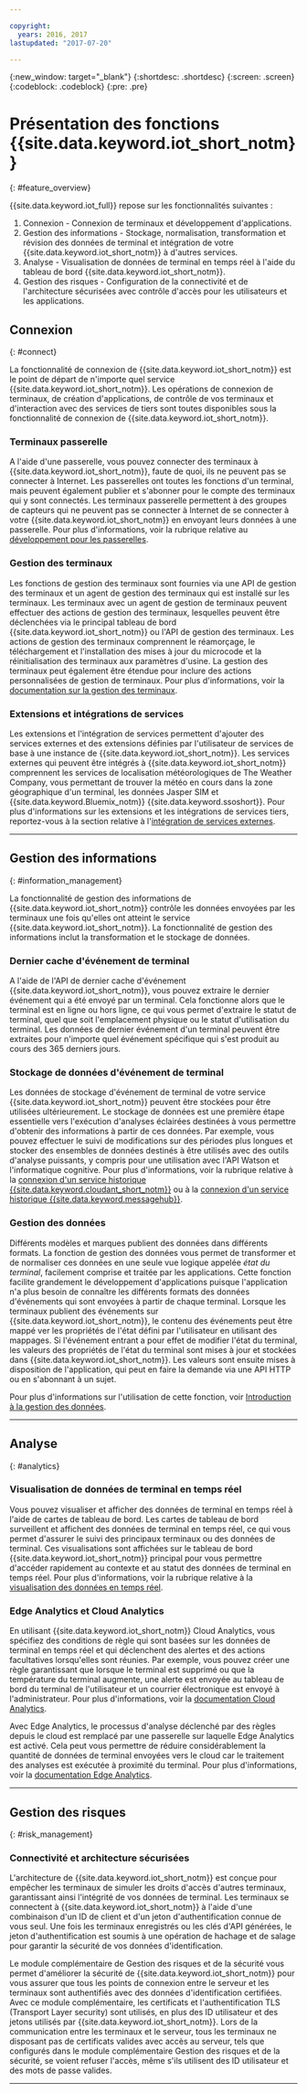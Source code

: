 ```yaml
---

copyright:
  years: 2016, 2017
lastupdated: "2017-07-20"

---
```


{:new_window: target="\_blank"}
{:shortdesc: .shortdesc}
{:screen: .screen}
{:codeblock: .codeblock}
{:pre: .pre}

# Présentation des fonctions {{site.data.keyword.iot_short_notm}}
{: #feature_overview}

{{site.data.keyword.iot_full}} repose sur les fonctionnalités suivantes :

  1. Connexion - Connexion de terminaux et développement d'applications.
  2. Gestion des informations - Stockage, normalisation, transformation et révision des données de terminal et intégration de votre {{site.data.keyword.iot_short_notm}} à d'autres services.
  3. Analyse - Visualisation de données de terminal en temps réel à l'aide du tableau de bord {{site.data.keyword.iot_short_notm}}.
  4. Gestion des risques - Configuration de la connectivité et de l'architecture sécurisées avec contrôle d'accès pour les utilisateurs et les applications.

## Connexion
{: #connect}

La fonctionnalité de connexion de {{site.data.keyword.iot_short_notm}} est le point de départ de n'importe quel service {{site.data.keyword.iot_short_notm}}. Les opérations de connexion de terminaux, de création d'applications, de contrôle de vos terminaux et d'interaction avec des services de tiers sont toutes disponibles sous la fonctionnalité de connexion de {{site.data.keyword.iot_short_notm}}.

### Terminaux passerelle

A l'aide d'une passerelle, vous pouvez connecter des terminaux à {{site.data.keyword.iot_short_notm}}, faute de quoi, ils ne peuvent pas se connecter à Internet. Les passerelles ont toutes les fonctions d'un terminal, mais peuvent également publier et s'abonner pour le compte des terminaux qui y sont connectés. Les terminaux passerelle permettent à des groupes de capteurs qui ne peuvent pas se connecter à Internet de se connecter à votre {{site.data.keyword.iot_short_notm}} en envoyant leurs données à une passerelle. Pour plus d'informations, voir la rubrique relative au [développement pour les passerelles](https://console.ng.bluemix.net/docs/services/IoT/gateways/gw_dev_index.html).

### Gestion des terminaux

Les fonctions de gestion des terminaux sont fournies via une API de gestion des terminaux et un agent de gestion des terminaux qui est installé sur les terminaux. Les terminaux avec un agent de gestion de terminaux peuvent effectuer des actions de gestion des terminaux, lesquelles peuvent être déclenchées via le principal tableau de bord {{site.data.keyword.iot_short_notm}} ou l'API de gestion des terminaux. Les actions de gestion des terminaux comprennent le réamorçage, le téléchargement et l'installation des mises à jour du microcode et la réinitialisation des terminaux aux paramètres d'usine. La gestion des terminaux peut également être étendue pour inclure des actions personnalisées de gestion de terminaux. Pour plus d'informations, voir la [documentation sur la gestion des terminaux](https://console.ng.bluemix.net/docs/services/IoT/devices/device_mgmt/index.html).

### Extensions et intégrations de services

Les extensions et l'intégration de services permettent d'ajouter des services externes et des extensions définies par l'utilisateur de services de base à une instance de {{site.data.keyword.iot_short_notm}}. Les services externes qui peuvent être intégrés à {{site.data.keyword.iot_short_notm}} comprennent les services de localisation météorologiques de The Weather Company, vous permettant de trouver la météo en cours dans la zone géographique d'un terminal, les données Jasper SIM et {{site.data.keyword.Bluemix_notm}} {{site.data.keyword.ssoshort}}. Pour plus d'informations sur les extensions et les intégrations de services tiers, reportez-vous à la section relative à l'[intégration de services externes](https://console.ng.bluemix.net/docs/services/IoT/reference/extensions/index.html).


---

## Gestion des informations
{: #information_management}

La fonctionnalité de gestion des informations de {{site.data.keyword.iot_short_notm}} contrôle les données envoyées par les terminaux une fois qu'elles ont atteint le service {{site.data.keyword.iot_short_notm}}. La fonctionnalité de gestion des informations inclut la transformation et le stockage de données.

### Dernier cache d'événement de terminal

A l'aide de l'API de dernier cache d'événement {{site.data.keyword.iot_short_notm}}, vous pouvez extraire le dernier événement qui a été envoyé par un terminal. Cela fonctionne alors que le terminal est en ligne ou hors ligne, ce qui vous permet d'extraire le statut de terminal, quel que soit l'emplacement physique ou le statut d'utilisation du terminal. Les données de dernier événement d'un terminal peuvent être extraites pour n'importe quel événement spécifique qui s'est produit au cours des 365 derniers jours.

### Stockage de données d'événement de terminal

Les données de stockage d'événement de terminal de votre service {{site.data.keyword.iot_short_notm}} peuvent être stockées pour être utilisées ultérieurement. Le stockage de données est une première étape essentielle vers l'exécution d'analyses éclairées destinées à vous permettre d'obtenir des informations à partir de ces données.  Par exemple, vous pouvez effectuer le suivi de modifications sur des périodes plus longues et stocker des ensembles de données destinés à être utilisés avec des outils d'analyse puissants, y compris pour une utilisation avec l'API Watson et l'informatique cognitive. Pour plus d'informations, voir la rubrique relative à la [connexion d'un service historique {{site.data.keyword.cloudant_short_notm}}](https://console.ng.bluemix.net/docs/services/IoT/cloudant_connector.html) ou à la [connexion d'un service historique {{site.data.keyword.messagehub}}](https://console.ng.bluemix.net/docs/services/IoT/message_hub.html).

### Gestion des données

Différents modèles et marques publient des données dans différents formats. La fonction de gestion des données vous permet de transformer et de normaliser ces données en une seule vue logique appelée *état du terminal*, facilement comprise et traitée par les applications. Cette fonction facilite grandement le développement d'applications puisque l'application n'a plus besoin de connaître les différents formats des données d'événements qui sont envoyées à partir de chaque terminal. Lorsque les terminaux publient des événements sur {{site.data.keyword.iot_short_notm}}, le contenu des événements peut être mappé ver les propriétés de l'état défini par l'utilisateur en utilisant des mappages. Si l'événement entrant a pour effet de modifier l'état du terminal, les valeurs des propriétés de l'état du terminal sont mises à jour et stockées dans {{site.data.keyword.iot_short_notm}}. Les valeurs sont ensuite mises à disposition de l'application, qui peut en faire la demande via une API HTTP ou en s'abonnant à un sujet.

Pour plus d'informations sur l'utilisation de cette fonction, voir [Introduction à la gestion des données](GA_information_management/ga_im_device_twin.html).

---
## Analyse
{: #analytics}

### Visualisation de données de terminal en temps réel

Vous pouvez visualiser et afficher des données de terminal en temps réel à l'aide de cartes de tableau de bord. Les cartes de tableau de bord surveillent et affichent des données de terminal en temps réel, ce qui vous permet d'assurer le suivi des principaux terminaux ou des données de terminal. Ces visualisations sont affichées sur le tableau de bord {{site.data.keyword.iot_short_notm}} principal pour vous permettre d'accéder rapidement au contexte et au statut des données de terminal en temps réel. Pour plus d'informations, voir la rubrique relative à la [visualisation des données en temps réel](https://console.ng.bluemix.net/docs/services/IoT/data_visualization.html).

### Edge Analytics et Cloud Analytics

En utilisant {{site.data.keyword.iot_short_notm}} Cloud Analytics, vous spécifiez des conditions de règle qui sont basées sur les données de terminal en temps réel et qui déclenchent des alertes et des actions facultatives lorsqu'elles sont réunies. Par exemple, vous pouvez créer une règle garantissant que lorsque le terminal est supprimé ou que la température du terminal augmente, une alerte est envoyée au tableau de bord du terminal de l'utilisateur et un courrier électronique est envoyé à l'administrateur. Pour plus d'informations, voir la [documentation Cloud Analytics](https://console.ng.bluemix.net/docs/services/IoT/cloud_analytics.html).

Avec Edge Analytics, le processus d'analyse déclenché par des règles depuis le cloud est remplacé par une passerelle sur laquelle Edge Analytics est activé. Cela peut vous permettre de réduire considérablement la quantité de données de terminal envoyées vers le cloud car le traitement des analyses est exécutée à proximité du terminal. Pour plus d'informations, voir la [documentation Edge Analytics](https://console.ng.bluemix.net/docs/services/IoT/edge_analytics.html).

---

## Gestion des risques
{: #risk_management}

### Connectivité et architecture sécurisées

L'architecture de {{site.data.keyword.iot_short_notm}} est conçue pour empêcher les terminaux de simuler les droits d'accès d'autres terminaux, garantissant ainsi l'intégrité de vos données de terminal. Les terminaux se connectent à {{site.data.keyword.iot_short_notm}} à l'aide d'une combinaison d'un ID de client et d'un jeton d'authentification connue de vous seul. Une fois les terminaux enregistrés ou les clés d'API générées, le jeton d'authentification est soumis à une opération de hachage et de salage pour garantir la sécurité de vos données d'identification.

Le module complémentaire de Gestion des risques et de la sécurité vous permet d'améliorer la sécurité de {{site.data.keyword.iot_short_notm}} pour vous assurer que tous les points de connexion entre le serveur et les terminaux sont authentifiés avec des données d'identification certifiées. Avec ce module complémentaire, les certificats et l'authentification TLS (Transport Layer security) sont utilisés, en plus des ID utilisateur et des jetons utilisés par {{site.data.keyword.iot_short_notm}}. Lors de la communication entre les terminaux et le serveur, tous les terminaux ne disposant pas de certificats valides avec accès au serveur, tels que configurés dans le module complémentaire Gestion des risques et de la sécurité, se voient refuser l'accès, même s'ils utilisent des ID utilisateur et des mots de passe valides.

---
